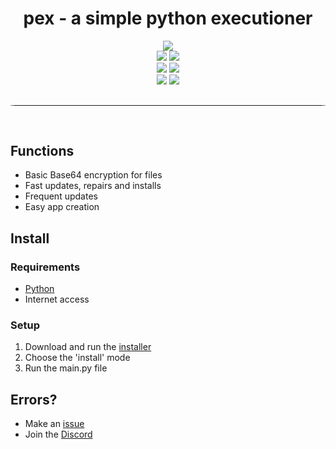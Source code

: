 <div align="center">
    <h1>pex - a simple python executioner</h1>
    <img src="https://img.shields.io/website.svg?url=http%3A%2F%2Fpex-recovery.anarix0.repl.co%2Findex.html">
    <br>
    <img src="https://img.shields.io/github/languages/top/anarix0/pex?color=%23000000">
    <img src="https://img.shields.io/github/stars/anarix0/pex?color=%23000000&logoColor=%23000000">
    <br>
    <img src="https://img.shields.io/github/commit-activity/w/anarix0/pex?color=%23000000"> 
    <img src="https://img.shields.io/github/last-commit/anarix0/pex?color=%23000000&logoColor=%23000000">
    <br>
    <img src="https://img.shields.io/github/issues/anarix0/pex?color=%23000000&logoColor=%23000000">
    <img src="https://img.shields.io/github/issues-closed/anarix0/pex?color=%23000000&logoColor=%23000000">
    <br>
</div>
<hr style="border-radius: 20%; margin-top: 30px; margin-bottom: 60px;" noshade="" size="35" width="100%">

## Functions
- Basic Base64 encryption for files
- Fast updates, repairs and installs
- Frequent updates
- Easy app creation

## Install

### Requirements

-   [Python](https://www.python.org/downloads/release/python-3108/)
-   Internet access
### Setup

1. Download and run the [installer](https://github.com/anarix0/pex/blob/main/install.py)
2. Choose the 'install' mode
3. Run the main.py file

## Errors?

-   Make an [issue](https://github.com/anarix0/pex/issues)
-   Join the [Discord](https://dsc.gg/void0)
